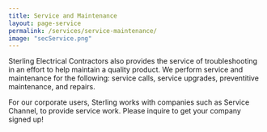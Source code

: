 ```yaml
---
title: Service and Maintenance
layout: page-service
permalink: /services/service-maintenance/
image: "secService.png"
---
```

Sterling Electrical Contractors also provides the service of troubleshooting in an effort to help maintain a quality product. We perform service and maintenance for the following: service calls, service upgrades, preventitive maintenance, and repairs.

For our corporate users, Sterling works with companies such as Service Channel, to provide service work. Please inquire to get your company signed up!
